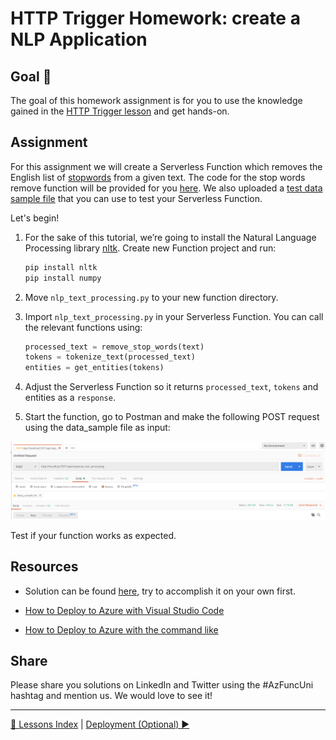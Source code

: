 # HTTP Trigger Homework: create a NLP Application

## Goal 🎯

The goal of this homework assignment is for you to use the knowledge gained in the [HTTP Trigger lesson](http-lesson-python.md) and get hands-on.

## Assignment

For this assignment we will create a Serverless Function which removes the English list of [stopwords](https://gist.github.com/sebleier/554280) from a given text.
The code for the stop words remove function will be provided for you [here](../../../src/python/AzureFunctions.Http/homework/homework_resources/shared_code/nlp_text_processing.py). We also uploaded a [test data sample file](../../../src/python/AzureFunctions.Http/homework/homework_resources/data/data_sample.txt) that you can use to test your Serverless Function.

Let's begin!

1. For the sake of this tutorial, we’re going to install the Natural Language Processing library [nltk](https://www.nltk.org/install.html). Create new Function project and run:

    ```bash
    pip install nltk
    pip install numpy
    ```

2. Move `nlp_text_processing.py` to your new function directory.
3. Import `nlp_text_processing.py` in your Serverless Function. You can call the relevant functions using:

    ```python
    processed_text = remove_stop_words(text)
    tokens = tokenize_text(processed_text)
    entities = get_entities(tokens)
    ```

4. Adjust the Serverless Function so it returns `processed_text`, `tokens` and entities as a `response`.

5. Start the function, go to Postman and make the following POST request using the data_sample file as input:

![Postman](../../../img/postman.png)

Test if your function works as expected.

## Resources

- Solution can be found [here](../../../src/python/AzureFunctions.Http/homework/homework_solution/), try to accomplish it on your own first.

- [How to Deploy to Azure with Visual Studio Code](https://docs.microsoft.com/en-us/azure/azure-functions/functions-develop-vs-code?tabs=python)
- [How to Deploy to Azure with the command like](http-lesson-deploy.md)

## Share

Please share you solutions on LinkedIn and Twitter using the #AzFuncUni hashtag and mention us. We would love to see it!

---
[🔼 Lessons Index](../../README.md) | [Deployment (Optional) ▶](http-lesson-deploy.md)